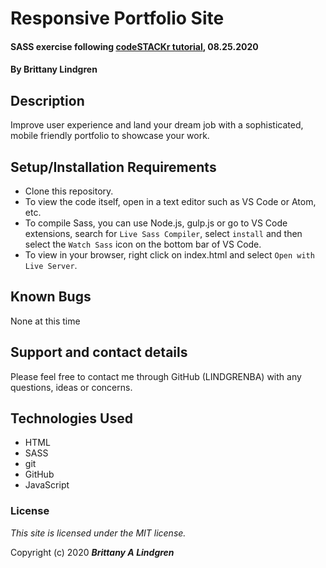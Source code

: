 # Responsive Portfolio Site

#### SASS exercise following [codeSTACKr tutorial](https://youtu.be/_a5j7KoflTs), 08.25.2020

#### By Brittany Lindgren

## Description

Improve user experience and land your dream job with a sophisticated, mobile friendly portfolio to showcase your work. 

## Setup/Installation Requirements

* Clone this repository.
* To view the code itself, open in a text editor such as VS Code or Atom, etc.
* To compile Sass, you can use Node.js, gulp.js or go to VS Code extensions, search for `Live Sass Compiler`, select `install` and then select the `Watch Sass` icon on the bottom bar of VS Code.
* To view in your browser, right click on index.html and select `Open with Live Server`.

## Known Bugs

None at this time

## Support and contact details

Please feel free to contact me through GitHub (LINDGRENBA) with any questions, ideas or concerns.

## Technologies Used

* HTML
* SASS
* git
* GitHub
* JavaScript

### License

*This site is licensed under the MIT license.*

Copyright (c) 2020 **_Brittany A Lindgren_**